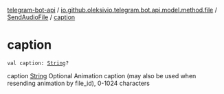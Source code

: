 [telegram-bot-api](../../index.md) / [io.github.oleksivio.telegram.bot.api.model.method.file](../index.md) / [SendAudioFile](index.md) / [caption](./caption.md)

# caption

`val caption: `[`String`](https://kotlinlang.org/api/latest/jvm/stdlib/kotlin/-string/index.html)`?`

caption [String](https://kotlinlang.org/api/latest/jvm/stdlib/kotlin/-string/index.html) Optional Animation caption (may also be used when resending animation by file_id), 0-1024 characters

